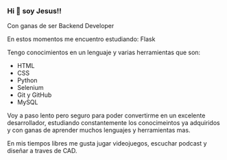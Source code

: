 ### Hi 👋 soy Jesus!!

Con ganas de ser Backend Developer

En estos momentos me encuentro estudiando: Flask

Tengo conocimientos en un lenguaje y varias herramientas que son:
- HTML
- CSS
- Python
- Selenium
- Git y GitHub
- MySQL

Voy a paso lento pero seguro para poder convertirme en un excelente desarrollador, estudiando constantemente los conocimeintos ya adquiridos y con ganas de aprender muchos lenguajes y herramientas mas.

En mis tiempos libres me gusta jugar videojuegos, escuchar podcast y diseñar a traves de CAD.
<!--
**jesus20m/jesus20m** is a ✨ _special_ ✨ repository because its `README.md` (this file) appears on your GitHub profile.

Here are some ideas to get you started:

- 🔭 I’m currently working on ...
- 🌱 I’m currently learning ...
- 👯 I’m looking to collaborate on ...
- 🤔 I’m looking for help with ...
- 💬 Ask me about ...
- 📫 How to reach me: ...
- 😄 Pronouns: ...
- ⚡ Fun fact: ...
-->
